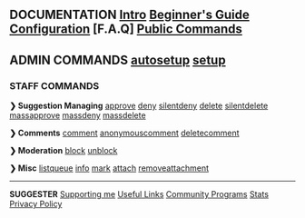 
**DOCUMENTATION**
[Intro](home.md)
[Beginner's Guide](beginner-guide.md)
[Configuration](config/configuration.md)
[F.A.Q]
[Public Commands](sumup.md)
---

**ADMIN COMMANDS**
[autosetup](admin/autosetup.md)
[setup](admin/setup.md)
---

### **STAFF COMMANDS**
**❯ Suggestion Managing**
[approve](staff/approve.md)
[deny](staff/deny.md)
[silentdeny](staff/silentdeny.md)
[delete](staff/delete.md)
[silentdelete](staff/silentdelete.md)
[massapprove](staff/massapprove.md)
[massdeny](staff/massdeny.md)
[massdelete](staff/massdelete.md)

**❯ Comments**
[comment](staff/comment.md)
[anonymouscomment](staff/acomment.md)
[deletecomment](staff/deletecomment.md)

**❯ Moderation**
[block](staff/block.md)
[unblock](staff/unblock.md)

**❯ Misc**
[listqueue](staff/listqueue.md)
[info](staff/info.md)
[mark](staff/mark.md)
[attach](staff/attach.md)
[removeattachment](staff/removeattachment.md)

---

**SUGGESTER**
[Supporting me](supporting/info.md)
[Useful Links](usefullinks.md)
[Community Programs](translation.md)
[Stats](botstats.md)
[Privacy Policy](legal.md)

